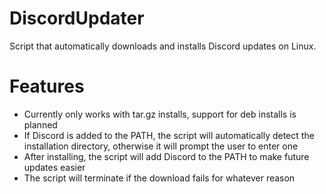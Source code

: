 # DiscordUpdater
 Script that automatically downloads and installs Discord updates on Linux.

# Features
- Currently only works with tar.gz installs, support for deb installs is planned
- If Discord is added to the PATH, the script will automatically detect the installation directory, otherwise it will prompt the user to enter one
- After installing, the script will add Discord to the PATH to make future updates easier
- The script will terminate if the download fails for whatever reason
